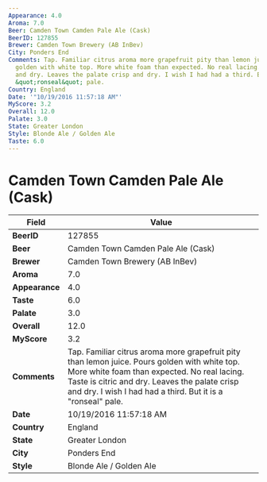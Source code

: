 ```yaml
---
Appearance: 4.0
Aroma: 7.0
Beer: Camden Town Camden Pale Ale (Cask)
BeerID: 127855
Brewer: Camden Town Brewery (AB InBev)
City: Ponders End
Comments: Tap. Familiar citrus aroma more grapefruit pity than lemon juice. Pours
  golden with white top. More white foam than expected. No real lacing. Taste is citric
  and dry. Leaves the palate crisp and dry. I wish I had had a third. But it is a
  &quot;ronseal&quot; pale.
Country: England
Date: '"10/19/2016 11:57:18 AM"'
MyScore: 3.2
Overall: 12.0
Palate: 3.0
State: Greater London
Style: Blonde Ale / Golden Ale
Taste: 6.0
---
```


# Camden Town Camden Pale Ale (Cask)

| Field         | Value |
|---------------|-------|
| **BeerID** | 127855 |
| **Beer** | Camden Town Camden Pale Ale (Cask) |
| **Brewer** | Camden Town Brewery (AB InBev) |
| **Aroma** | 7.0 |
| **Appearance** | 4.0 |
| **Taste** | 6.0 |
| **Palate** | 3.0 |
| **Overall** | 12.0 |
| **MyScore** | 3.2 |
| **Comments** | Tap. Familiar citrus aroma more grapefruit pity than lemon juice. Pours golden with white top. More white foam than expected. No real lacing. Taste is citric and dry. Leaves the palate crisp and dry. I wish I had had a third. But it is a &quot;ronseal&quot; pale. |
| **Date** | 10/19/2016 11:57:18 AM |
| **Country** | England |
| **State** | Greater London |
| **City** | Ponders End |
| **Style** | Blonde Ale / Golden Ale |
